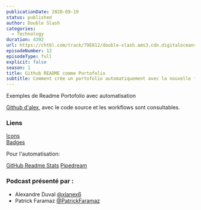 ```yaml
---
publicationDate: 2020-09-19
status: published
author: Double Slash
categories:
  - Technology
duration: 4392
url: https://chtbl.com/track/79E812/double-slash.ams3.cdn.digitaloceanspaces.com/DS_012_github_readme.mp3
episodeNumber: 12
episodeType: full
explicit: false
season: 1
title: Github README comme Portofolio
subtitle: Comment crée un portofolio automatiquement avec la nouvelle fonctionalité de GitHub
---
```


Exemples de Readme Portofolio avec automatisation 

[Github d'alex](https://github.com/xlanex6), avec le code source et les workflows sont consultables. 

### Liens

[Icons](https://simpleicons.org/)  
[Badges](https://shields.io/)

Pour l'automatisation: 

[GitHub Readme Stats](https://github.com/anuraghazra/github-readme-stats)
[Pipedream](https://pipedream.com/)



### Podcast présenté par :

- Alexandre Duval [@xlanex6](https://twitter.com/xlanex6)
- Patrick Faramaz [@PatrickFaramaz](https://twitter.com/PatrickFaramaz)
